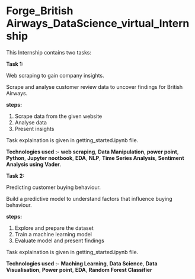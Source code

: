 # Forge_British Airways_DataScience_virtual_Internship
This Internship contains two tasks:

**Task 1:**

Web scraping to gain company insights.

Scrape and analyse customer review data to uncover findings for British Airways.

**steps:**
1) Scrape data from the given website
2) Analyse data
3) Present insights
   
Task explaination is given in getting_started.ipynb file.

**Technologies used :-** **web scraping**, **Data Manipulation**, **power point**, **Python**, **Jupyter nootbook**, **EDA**, **NLP**, **Time Series Analysis**, **Sentiment Analysis using Vader**.

**Task 2:**

Predicting customer buying behaviour.

Build a predictive model to understand factors that influence buying behaviour.

**steps:**
1) Explore and prepare the dataset
2) Train a machine learning model
3) Evaluate model and present findings

Task explaination is given in getting_started.ipynb file.

**Technologies used :-** **Maching Learning**, **Data Science**, **Data Visualisation**, **Power point**, **EDA**, **Random Forest Classifier**



